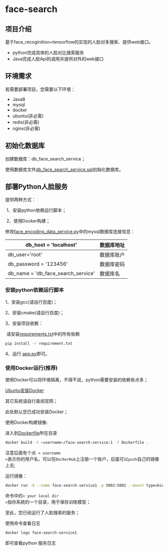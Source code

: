 # face-search
## 项目介绍

基于face_recoginition+tensorflow的实现的人脸对多搜索、提供web接口。

- python完成具体的人脸对比搜索服务
- Java完成人脸Api的调用并提供对外的web接口

## 环境需求

若需要部署项目，您需要以下环境：

- Java8
- mysql
- docker
- ubuntu(非必需)
- redis(非必需)
- nginx(非必需)

## 初始化数据库

创建数据库：db_face_search_service；

使用数据库文件[db_face_search_service.sql](https://github.com/jamesluozhiwei/face-search/blob/master/db/db_face_search_service.sql)初始化数据库。

## 部署Python人脸服务

提供两种方式：

​	1、安装python依赖运行脚本；

​	2、使用Docker构建；

修改[face_encoding_data_service.py](https://github.com/jamesluozhiwei/face-search/blob/master/face-search-service/app/face_encoding_data_service.py)中的mysql数据库连接信息：

| db_host = 'localhost'              | 数据库地址 |
| ---------------------------------- | ---------- |
| db_user='root'                     | 数据库账户 |
| db_password = '123456'             | 数据库密码 |
| db_name = 'db_face_search_service' | 数据库名   |

### 安装python依赖运行脚本

1、安装gcc(请自行百度)；

2、安装cmake(请自行百度)；

3、安装项目依赖：

​	请安装[requirements.txt](https://github.com/jamesluozhiwei/face-search/blob/master/face-search-service/app/requirements.txt)中的所有依赖

```sh
pip install -r requirement.txt
```

4、运行 [app.py](https://github.com/jamesluozhiwei/face-search/blob/master/face-search-service/app/app.py)即可。

### 使用Docker运行(推荐)

使用Docker可以将环境隔离，不得不说，python需要安装的依赖有点多；

[Ubuntu安装Docker](https://blog.csdn.net/qq_38403662/article/details/103912445)

其它系统请自行查阅官网；

此处默认您已成功安装Docker；

使用Docker构建镜像:

进入到[Dockerfile](https://github.com/jamesluozhiwei/face-search/blob/master/face-search-service/app/Dockerfile)所在目录

```sh
docker build -t <username>/face-search-service:1 -f Dockerfile .
```

注意后面有个点<code> < username ></code>表示你的用户名，可以在<code>DockerHub</code>上注册一个账户，后面可以<code>push</code>自己的镜像上去;

运行镜像：

```sh
docker run -d --name face-search-service1 -p 5002:5002 --mount type=bind,source=<your local dir>,target=/usr/src/app/model jamesluozhiwei/face-search-service:1
```

命令中的<code>< your local dir ></code>指你系统的一个目录，用于保存训练模型；

至此，您已经运行了人脸搜索的服务；

使用命令查看日志

```sh
docker logs face-search-service1
```

即可查看python 服务日志